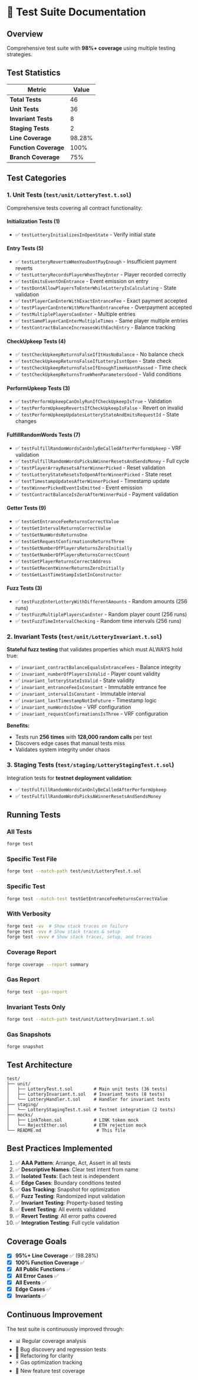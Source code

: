# 🧪 Test Suite Documentation

## Overview

Comprehensive test suite with **98%+ coverage** using multiple testing strategies.

## Test Statistics

| Metric | Value |
|--------|-------|
| **Total Tests** | 46 |
| **Unit Tests** | 36 |
| **Invariant Tests** | 8 |
| **Staging Tests** | 2 |
| **Line Coverage** | 98.28% |
| **Function Coverage** | 100% |
| **Branch Coverage** | 75% |

## Test Categories

### 1. Unit Tests (`test/unit/LotteryTest.t.sol`)

Comprehensive tests covering all contract functionality:

#### Initialization Tests (1)
- ✅ `testLotteryInitializesInOpenState` - Verify initial state

#### Entry Tests (5)
- ✅ `testLotteryRevertsWHenYouDontPayEnough` - Insufficient payment reverts
- ✅ `testLotteryRecordsPlayerWhenTheyEnter` - Player recorded correctly
- ✅ `testEmitsEventOnEntrance` - Event emission on entry
- ✅ `testDontAllowPlayersToEnterWhileLotteryIsCalculating` - State validation
- ✅ `testPlayerCanEnterWithExactEntranceFee` - Exact payment accepted
- ✅ `testPlayerCanEnterWithMoreThanEntranceFee` - Overpayment accepted
- ✅ `testMultiplePlayersCanEnter` - Multiple entries
- ✅ `testSamePlayerCanEnterMultipleTimes` - Same player multiple entries
- ✅ `testContractBalanceIncreasesWithEachEntry` - Balance tracking

#### CheckUpkeep Tests (4)
- ✅ `testCheckUpkeepReturnsFalseIfItHasNoBalance` - No balance check
- ✅ `testCheckUpkeepReturnsFalseIfLotteryIsntOpen` - State check
- ✅ `testCheckUpkeepReturnsFalseIfEnoughTimeHasntPassed` - Time check
- ✅ `testCheckUpkeepReturnsTrueWhenParametersGood` - Valid conditions

#### PerformUpkeep Tests (3)
- ✅ `testPerformUpkeepCanOnlyRunIfCheckUpkeepIsTrue` - Validation
- ✅ `testPerformUpkeepRevertsIfCheckUpkeepIsFalse` - Revert on invalid
- ✅ `testPerformUpkeepUpdatesLotteryStateAndEmitsRequestId` - State changes

#### FulfillRandomWords Tests (7)
- ✅ `testFulfillRandomWordsCanOnlyBeCalledAfterPerformUpkeep` - VRF validation
- ✅ `testFulfillRandomWordsPicksAWinnerResetsAndSendsMoney` - Full cycle
- ✅ `testPlayerArrayResetsAfterWinnerPicked` - Reset validation
- ✅ `testLotteryStateResetsToOpenAfterWinnerPicked` - State reset
- ✅ `testTimestampUpdatesAfterWinnerPicked` - Timestamp update
- ✅ `testWinnerPickedEventIsEmitted` - Event emission
- ✅ `testContractBalanceIsZeroAfterWinnerPaid` - Payment validation

#### Getter Tests (9)
- ✅ `testGetEntranceFeeReturnsCorrectValue`
- ✅ `testGetIntervalReturnsCorrectValue`
- ✅ `testGetNumWordsReturnsOne`
- ✅ `testGetRequestConfirmationsReturnsThree`
- ✅ `testGetNumberOfPlayersReturnsZeroInitially`
- ✅ `testGetNumberOfPlayersReturnsCorrectCount`
- ✅ `testGetPlayerReturnsCorrectAddress`
- ✅ `testGetRecentWinnerReturnsZeroInitially`
- ✅ `testGetLastTimeStampIsSetInConstructor`

#### Fuzz Tests (3)
- ✅ `testFuzzEnterLotteryWithDifferentAmounts` - Random amounts (256 runs)
- ✅ `testFuzzMultiplePlayersCanEnter` - Random player count (256 runs)
- ✅ `testFuzzTimeIntervalChecking` - Random time intervals (256 runs)

### 2. Invariant Tests (`test/unit/LotteryInvariant.t.sol`)

**Stateful fuzz testing** that validates properties which must ALWAYS hold true:

- ✅ `invariant_contractBalanceEqualsEntranceFees` - Balance integrity
- ✅ `invariant_numberOfPlayersIsValid` - Player count validity
- ✅ `invariant_lotteryStateIsValid` - State validity
- ✅ `invariant_entranceFeeIsConstant` - Immutable entrance fee
- ✅ `invariant_intervalIsConstant` - Immutable interval
- ✅ `invariant_lastTimestampNotInFuture` - Timestamp logic
- ✅ `invariant_numWordsIsOne` - VRF configuration
- ✅ `invariant_requestConfirmationsIsThree` - VRF configuration

**Benefits:**
- Tests run **256 times** with **128,000 random calls** per test
- Discovers edge cases that manual tests miss
- Validates system integrity under chaos

### 3. Staging Tests (`test/staging/LotteryStagingTest.t.sol`)

Integration tests for **testnet deployment validation**:

- ✅ `testFulfillRandomWordsCanOnlyBeCalledAfterPerformUpkeep`
- ✅ `testFulfillRandomWordsPicksAWinnerResetsAndSendsMoney`

## Running Tests

### All Tests
```bash
forge test
```

### Specific Test File
```bash
forge test --match-path test/unit/LotteryTest.t.sol
```

### Specific Test
```bash
forge test --match-test testGetEntranceFeeReturnsCorrectValue
```

### With Verbosity
```bash
forge test -vv  # Show stack traces on failure
forge test -vvv # Show stack traces & setup
forge test -vvvv # Show stack traces, setup, and traces
```

### Coverage Report
```bash
forge coverage --report summary
```

### Gas Report
```bash
forge test --gas-report
```

### Invariant Tests Only
```bash
forge test --match-path test/unit/LotteryInvariant.t.sol
```

### Gas Snapshots
```bash
forge snapshot
```

## Test Architecture

```
test/
├── unit/
│   ├── LotteryTest.t.sol        # Main unit tests (36 tests)
│   ├── LotteryInvariant.t.sol   # Invariant tests (8 tests)
│   └── LotteryHandler.t.sol     # Handler for invariant tests
├── staging/
│   └── LotteryStagingTest.t.sol # Testnet integration (2 tests)
├── mocks/
│   ├── LinkToken.sol            # LINK token mock
│   └── RejectEther.sol          # ETH rejection mock
└── README.md                     # This file
```

## Best Practices Implemented

1. ✅ **AAA Pattern**: Arrange, Act, Assert in all tests
2. ✅ **Descriptive Names**: Clear test intent from name
3. ✅ **Isolated Tests**: Each test is independent
4. ✅ **Edge Cases**: Boundary conditions tested
5. ✅ **Gas Tracking**: Snapshot for optimization
6. ✅ **Fuzz Testing**: Randomized input validation
7. ✅ **Invariant Testing**: Property-based testing
8. ✅ **Event Testing**: All events validated
9. ✅ **Revert Testing**: All error paths covered
10. ✅ **Integration Testing**: Full cycle validation

## Coverage Goals

- [x] **95%+ Line Coverage** ✅ (98.28%)
- [x] **100% Function Coverage** ✅
- [x] **All Public Functions** ✅
- [x] **All Error Cases** ✅
- [x] **All Events** ✅
- [x] **Edge Cases** ✅
- [x] **Invariants** ✅

## Continuous Improvement

The test suite is continuously improved through:
- 📊 Regular coverage analysis
- 🐛 Bug discovery and regression tests
- 🔄 Refactoring for clarity
- ⚡ Gas optimization tracking
- 🎯 New feature test coverage

